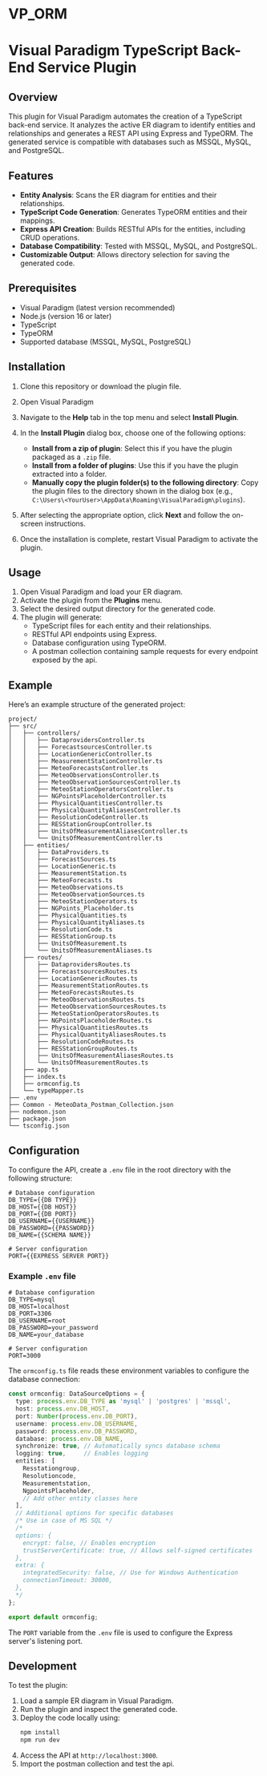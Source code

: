 # VP_ORM

# Visual Paradigm TypeScript Back-End Service Plugin

## Overview
This plugin for Visual Paradigm automates the creation of a TypeScript back-end service. It analyzes the active ER diagram to identify entities and relationships and generates a REST API using Express and TypeORM. The generated service is compatible with databases such as MSSQL, MySQL, and PostgreSQL.

## Features
- **Entity Analysis**: Scans the ER diagram for entities and their relationships.
- **TypeScript Code Generation**: Generates TypeORM entities and their mappings.
- **Express API Creation**: Builds RESTful APIs for the entities, including CRUD operations.
- **Database Compatibility**: Tested with MSSQL, MySQL, and PostgreSQL.
- **Customizable Output**: Allows directory selection for saving the generated code.

## Prerequisites
- Visual Paradigm (latest version recommended)
- Node.js (version 16 or later)
- TypeScript
- TypeORM
- Supported database (MSSQL, MySQL, PostgreSQL)

## Installation
1. Clone this repository or download the plugin file.
2. Open Visual Paradigm
3. Navigate to the **Help** tab in the top menu and select **Install Plugin**.
4. In the **Install Plugin** dialog box, choose one of the following options:
   - **Install from a zip of plugin**: Select this if you have the plugin packaged as a `.zip` file.
   - **Install from a folder of plugins**: Use this if you have the plugin extracted into a folder.
   - **Manually copy the plugin folder(s) to the following directory**: Copy the plugin files to the directory shown in the dialog box (e.g., `C:\Users\<YourUser>\AppData\Roaming\VisualParadigm\plugins`).

5. After selecting the appropriate option, click **Next** and follow the on-screen instructions.
6. Once the installation is complete, restart Visual Paradigm to activate the plugin.

## Usage
1. Open Visual Paradigm and load your ER diagram.
2. Activate the plugin from the **Plugins** menu.
3. Select the desired output directory for the generated code.
4. The plugin will generate:
   - TypeScript files for each entity and their relationships.
   - RESTful API endpoints using Express.
   - Database configuration using TypeORM.
   - A postman collection containing sample requests for every endpoint exposed by the api.

## Example
Here’s an example structure of the generated project:
```
project/
├── src/
│   ├── controllers/
│   │   ├── DataprovidersController.ts
│   │   ├── ForecastsourcesController.ts
│   │   ├── LocationGenericController.ts
│   │   ├── MeasurementStationController.ts
│   │   ├── MeteoForecastsController.ts
│   │   ├── MeteoObservationsController.ts
│   │   ├── MeteoObservationSourcesController.ts
│   │   ├── MeteoStationOperatorsController.ts
│   │   ├── NGPointsPlaceholderController.ts
│   │   ├── PhysicalQuantitiesController.ts
│   │   ├── PhysicalQuantityAliasesController.ts
│   │   ├── ResolutionCodeController.ts
│   │   ├── RESStationGroupController.ts
│   │   ├── UnitsOfMeasurementAliasesController.ts
│   │   └── UnitsOfMeasurementController.ts
│   ├── entities/
│   │   ├── DataProviders.ts
│   │   ├── ForecastSources.ts
│   │   ├── LocationGeneric.ts
│   │   ├── MeasurementStation.ts
│   │   ├── MeteoForecasts.ts
│   │   ├── MeteoObservations.ts
│   │   ├── MeteoObservationSources.ts
│   │   ├── MeteoStationOperators.ts
│   │   ├── NGPoints_Placeholder.ts
│   │   ├── PhysicalQuantities.ts
│   │   ├── PhysicalQuantityAliases.ts
│   │   ├── ResolutionCode.ts
│   │   ├── RESStationGroup.ts
│   │   ├── UnitsOfMeasurement.ts
│   │   └── UnitsOfMeasurementAliases.ts
│   ├── routes/
│   │   ├── DataprovidersRoutes.ts
│   │   ├── ForecastsourcesRoutes.ts
│   │   ├── LocationGenericRoutes.ts
│   │   ├── MeasurementStationRoutes.ts
│   │   ├── MeteoForecastsRoutes.ts
│   │   ├── MeteoObservationsRoutes.ts
│   │   ├── MeteoObservationSourcesRoutes.ts
│   │   ├── MeteoStationOperatorsRoutes.ts
│   │   ├── NGPointsPlaceholderRoutes.ts
│   │   ├── PhysicalQuantitiesRoutes.ts
│   │   ├── PhysicalQuantityAliasesRoutes.ts
│   │   ├── ResolutionCodeRoutes.ts
│   │   ├── RESStationGroupRoutes.ts
│   │   ├── UnitsOfMeasurementAliasesRoutes.ts
│   │   └── UnitsOfMeasurementRoutes.ts
│   ├── app.ts
│   ├── index.ts
│   ├── ormconfig.ts
│   └── typeMapper.ts
├── .env
├── Common - MeteoData_Postman_Collection.json
├── nodemon.json
├── package.json
└── tsconfig.json
```

## Configuration
To configure the API, create a `.env` file in the root directory with the following structure:

```plaintext
# Database configuration
DB_TYPE={{DB TYPE}}
DB_HOST={{DB HOST}}
DB_PORT={{DB PORT}}
DB_USERNAME={{USERNAME}}
DB_PASSWORD={{PASSWORD}}
DB_NAME={{SCHEMA NAME}}

# Server configuration
PORT={{EXPRESS SERVER PORT}}
```

### Example `.env` file
```plaintext
# Database configuration
DB_TYPE=mysql
DB_HOST=localhost
DB_PORT=3306
DB_USERNAME=root
DB_PASSWORD=your_password
DB_NAME=your_database

# Server configuration
PORT=3000
```

The `ormconfig.ts` file reads these environment variables to configure the database connection:

```typescript
const ormconfig: DataSourceOptions = {
  type: process.env.DB_TYPE as 'mysql' | 'postgres' | 'mssql',
  host: process.env.DB_HOST,
  port: Number(process.env.DB_PORT),
  username: process.env.DB_USERNAME,
  password: process.env.DB_PASSWORD,
  database: process.env.DB_NAME,
  synchronize: true, // Automatically syncs database schema
  logging: true,     // Enables logging
  entities: [
    Resstationgroup,
    Resolutioncode,
    Measurementstation,
    NgpointsPlaceholder,
    // Add other entity classes here
  ],
  // Additional options for specific databases
  /* Use in case of MS SQL */
  /*
  options: {
    encrypt: false, // Enables encryption
    trustServerCertificate: true, // Allows self-signed certificates
  },
  extra: {
    integratedSecurity: false, // Use for Windows Authentication
    connectionTimeout: 30000,
  },
  */
};

export default ormconfig;
```

The `PORT` variable from the `.env` file is used to configure the Express server's listening port.

## Development
To test the plugin:
1. Load a sample ER diagram in Visual Paradigm.
2. Run the plugin and inspect the generated code.
3. Deploy the code locally using:
   ```bash
   npm install
   npm run dev
   ```
4. Access the API at `http://localhost:3000`.
5. Import the postman collection and test the api.

